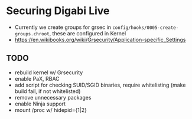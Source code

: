 Securing Digabi Live
=====================================================

 - Currently we create groups for grsec in `config/hooks/0005-create-groups.chroot`, these are configured in Kernel
 - https://en.wikibooks.org/wiki/Grsecurity/Application-specific_Settings



## TODO

 - rebuild kernel w/ Grsecurity
 - enable PaX, RBAC
 - add script for checking SUID/SGID binaries, require whitelisting (make build fail, if not whitelisted)
 - remove unnecessary packages
 - enable Ninja support
 - mount /proc w/ hidepid={1|2}
